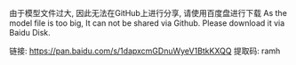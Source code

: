由于模型文件过大, 因此无法在GitHub上进行分享, 请使用百度盘进行下载
As the model file is too big, It can not be shared via Github. Please download it via Baidu Disk.

链接: https://pan.baidu.com/s/1dapxcmGDnuWyeV1BtkKXQQ 提取码: ramh 